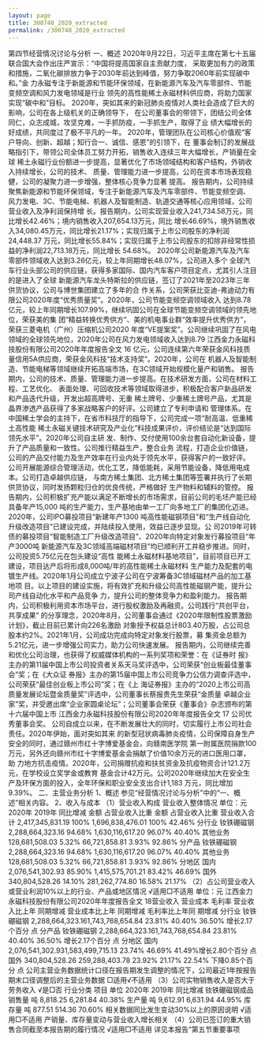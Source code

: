 ```yaml
---
layout: page
title: 300748_2020_extracted
permalink: /300748_2020_extracted
---
```


第四节经营情况讨论与分析
一、概述
2020年9月22日，习近平主席在第七十五届联合国大会作出庄严宣示：“中国将提高国家自主贡献力度，
采取更加有力的政策和措施，二氧化碳排放力争于2030年前达到峰值，努力争取2060年前实现碳中和。”金
力永磁专注于新能源和节能环保领域，在新能源汽车及汽车零部件、节能变频空调和风力发电领域是行业
领先的高性能稀土永磁材料供应商，将助力国家实现“碳中和”目标。
2020年，突如其来的新冠肺炎疫情对人类社会造成了巨大的影响，公司在各上级机关的正确领导下，
在公司董事会的带领下，团结公司全体同仁，众志成城，攻坚克难，一手抓防疫，一手抓生产，取得了业
绩大幅增长的好成绩，共同度过了极不平凡的一年。
2020年，管理团队在公司核心价值观“客户导向、创新、超越；知行合一、诚信、感恩”的引领下，在
董事会制订的发展战略指引下，带领公司全体员工努力开拓，销售收入连续三年大幅增长，产销量在全球
稀土永磁行业份额进一步提高，显著优化了市场领域结构和客户结构，外销收入持续增长，公司的技术、
质量、管理能力进一步提高，公司在资本市场表现稳健，公司的凝聚力进一步增强，整体核心竞争力显著
提高。
报告期内，公司持续聚焦新能源和节能环保领域，专注于新能源汽车及汽车零部件、节能变频空调、
风力发电、3C、节能电梯、机器人及智能制造、轨道交通等核心应用领域，公司营业收入及净利润保持增
长。报告期内，公司实现营业收入241,734.58万元，同比增长42.46%；境内销售收入207,654.13万元，同比
增长46.69%，境外销售收入34,080.45万元，同比增长21.17%；实现归属于上市公司股东的净利润24,448.37
万元，同比增长55.84%；实现归属于上市公司股东的扣除非经常性损益的净利润22,713.18万元，同比增长
54.68%。
2020年公司新能源汽车及汽车零部件领域收入达到3.26亿元，较上年同期增长48.07%，公司进入多个
全球汽车行业头部公司的供应链，获得多家国际、国内汽车客户项目定点，尤其引人注目的是进入了全球
新能源汽车龙头特斯拉的供应链，签订了2021年至2023年三年供货协议，公司与博世集团建立了多年的合
作关系，公司荣获比亚迪-弗迪动力有限公司2020年度“优秀质量奖”。2020年，公司节能变频空调领域收入
达到8.78亿元，较上年同期增长107.99%，继续巩固公司在全球节能变频空调领域的领先地位，荣获美的集
团“精益转换优秀供方”、美的机电事业群“效率提升优秀供方”，荣获三菱电机（广州）压缩机公司2020
年度“VE提案奖”。公司继续巩固了在风电领域的全球领先地位，2020年公司在风力发电领域收入达到8.79
江西金力永磁科技股份有限公司2020年年度报告全文
16
亿元，公司连续第六年荣获金风科技质量信用5A供应商，荣获金风科技“技术支持奖”。2020年，公司在
机器人及智能制造、节能电梯等领域继续开拓高端市场，在3C领域开始规模化量产和销售。
报告期内，公司的技术、质量、管理能力进一步提高。在技术研发方面，公司在材料工程、工艺优化、
表面处理、可回收技术等领域取得进步，积极配合客户新品研发和产品迭代升级，开发出超高牌号、无重
稀土牌号、少重稀土牌号产品，尤其是晶界渗透产品获得了多家战略客户的好评。公司建立了专利申请和
管理体系。在中国稀土学会的主持下，在省市科技厅的指导下，公司完成一项“耐高温、低重稀土高性能
稀土永磁关键技术研究及产业化”科技成果评价，评价结论是“达到国际领先水平”。2020年公司自主研
发、制作、交付使用100余台套自动化新设备，提升了产品质量和一致性。公司推行精益生产，整合业务
流程，打造企业价值链，公司的产品交付能力及生产效率在行业内处于领先水平，获得客户的一致好评。
公司开展能源综合管理活动，优化工艺，降低能耗，采用节能设备，降低用电成本。公司打造卓越供应链，
与南方稀土集团、北方稀土集团等签署并执行了长期供货协议，同时发扬颗粒归仓的优良传统，严格做好
生产物料和辅料的管控。
报告期内，公司积极扩充产能以满足不断增长的市场需求，目前公司的毛坯产能已经具备年产15,000
吨的生产能力，生产基地由单一工厂向多地工厂的集团化迈进。2020年，公司IPO募投项目“新建年产1300
吨高性能磁钢项目”和“生产线自动化升级改造项目”已建设完成，并陆续投入使用，效益已逐步显现。公
司2019年可转债的募投项目“智能制造工厂升级改造项目”、2020年向特定对象发行募投项目“年产3000吨
新能源汽车及3C领域高端磁材项目”均已顺利开工并稳步推进。同时，公司投资5.75亿元在包头建设“高性
能稀土永磁材料基地项目”，目前项目已开工建设，项目达产后将形成8,000吨/年的高性能稀土永磁材料
生产能力及配套的电镀生产线。2020年1月公司成立宁波子公司在宁波筹备3C领域磁材产品的加工基地项
目。以上项目的建设实施，将有效扩充和升级公司高性能磁钢产能，提升公司产线自动化水平和产品竞争
力，提升公司的整体竞争力和盈利能力。
报告期内，公司积极利用资本市场平台，进行股权激励及再融资。公司践行“共创平台，共享成果”
的分享理念，2020年8月，公司董事会通过《2020年限制性股票激励计划》，截止目前已累计向226名激励
对象授予权益总计803.40万股，占公司总股本约2%。2021年1月，公司成功完成向特定对象发行股票，募
集资金总额为5.21亿元，进一步增强公司实力，助力公司快速发展。
报告期内，公司继续完善和优化公司治理，也获得了权威媒体机构的一系列奖项和荣誉：在《证券时
报》主办的第11届中国上市公司投资者关系天马奖评选中，公司荣获“创业板最佳董事会”奖；在《大众证
券报》主办的第15届中国上市公司竞争力公信力调查评选中，公司荣获“最佳创业板上市公司”奖；在《上
海证券报》主办的“2020上市公司高质量发展论坛暨金质量奖”评选中，公司董事长蔡报贵先生荣获“金质量
卓越企业家”奖，并受邀出席“企业家圆桌论坛”；公司董事会荣获《董事会》杂志颁布的第十六届中国上市
江西金力永磁科技股份有限公司2020年年度报告全文
17
公司优秀董事会奖。
公司自成立以来，在不断发展壮大的同时，切实履行上市公司社会责任。2020年伊始，面对突如其来
的新型冠状病毒肺炎疫情，公司保障自身生产安全的同时，通过赣州市红十字博爱基金会，向赣南医学院
第一附属医院捐款100万元，另外还向赣州市红十字博爱基金会捐献了价值10余万元的进口医用口罩，助
力地方抗击疫情。2020年，公司捐赠抗疫和扶贫资金及抗疫物资合计121.2万元，在学校设立奖学金或教育
基金合计42万元。公司2020年继续加大在安全生产及环保方面的投入，全年环保和职业安全支出合计1,183
万元，同比增加9.39%。
二、主营业务分析
1、概述
参见“经营情况讨论与分析”中的“一、概述”相关内容。
2、收入与成本
（1）营业收入构成
营业收入整体情况
单位：元2020年
2019年
同比增减
金额
占营业收入比重
金额
占营业收入比重
营业收入合计
2,417,345,831.19
100%
1,696,838,476.01
100%
42.46%
分行业
钕铁硼磁钢
2,288,664,323.16
94.68%
1,630,116,617.20
96.07%
40.40%
其他业务
128,681,508.03
5.32%
66,721,858.81
3.93%
92.86%
分产品
钕铁硼磁钢
2,288,664,323.16
94.68%
1,630,116,617.20
96.07%
40.40%
其他业务
128,681,508.03
5.32%
66,721,858.81
3.93%
92.86%
分地区
国内
2,076,541,302.93
85.90%
1,415,575,701.21
83.42%
46.69%
国外
340,804,528.26
14.10%
281,262,774.80
16.58%
21.17%
（2）占公司营业收入或营业利润10%以上的行业、产品或地区情况
√适用□不适用
单位：元
江西金力永磁科技股份有限公司2020年年度报告全文
18营业收入
营业成本
毛利率
营业收入比上年
同期增减
营业成本比上年
同期增减
毛利率比上年同
期增减
分行业
钕铁硼磁钢
2,288,664,323.161,743,768,654.84
23.81%
40.40%
36.50%
增长2.17个百分
点
分产品
钕铁硼磁钢
2,288,664,323.161,743,768,654.84
23.81%
40.40%
36.50%
增长2.17个百分
点
分地区
国内
2,076,541,302.931,583,499,715.13
23.74%
46.69%
41.49%增长2.80个百分
点
国外
340,804,528.26
259,288,403.78
23.92%
21.17%
22.54%
下降0.85个百分
点
公司主营业务数据统计口径在报告期发生调整的情况下，公司最近1年按报告期末口径调整后的主营业务数据
□适用√不适用
（3）公司实物销售收入是否大于劳务收入
√是□否
行业分类
项目
单位
2020年
2019年
同比增减
钕铁硼磁钢成品
销售量
吨
8,818.25
6,281.84
40.38%
生产量
吨
9,612.91
6,631.94
44.95%
库存量
吨
877.51
514.36
70.60%
相关数据同比发生变动30%以上的原因说明
√适用□不适用
产销量、库存量变动与营业收入增长相关
（4）公司已签订的重大销售合同截至本报告期的履行情况
√适用□不适用
详见本报告“第五节重要事项